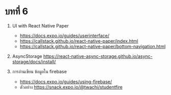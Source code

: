 # บทที่ 6 

1. UI with React Native Paper 
   - https://docs.expo.io/guides/userinterface/
   - https://callstack.github.io/react-native-paper/index.html
   - https://callstack.github.io/react-native-paper/bottom-navigation.html
   
2. AsyncStorage https://react-native-async-storage.github.io/async-storage/docs/install/

3. การอ่านเขียน ข้อมูลใน firebase 
   - https://docs.expo.io/guides/using-firebase/
   - ตัวอย่าง https://snack.expo.io/@twachi/studentfire
